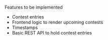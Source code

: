 Features to be implemented
- Contest entries
- Frontend logic to render upcoming contests
- Timestamps
- Basic REST API to hold contest entries
